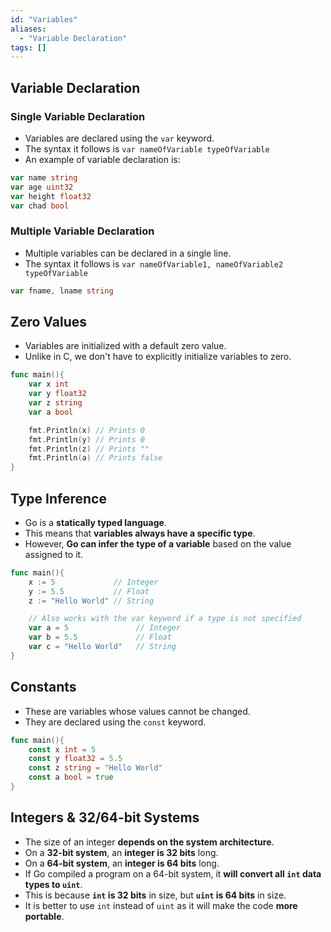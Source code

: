 ```yaml
---
id: "Variables"
aliases:
  - "Variable Declaration"
tags: []
---
```


## Variable Declaration

### Single Variable Declaration
+ Variables are declared using the `var` keyword.
+ The syntax it follows is `var nameOfVariable typeOfVariable`
+ An example of variable declaration is:
```go
var name string
var age uint32
var height float32
var chad bool
```

### Multiple Variable Declaration
+ Multiple variables can be declared in a single line.
+ The syntax it follows is `var nameOfVariable1, nameOfVariable2 typeOfVariable`
```go
var fname, lname string
```

## Zero Values
+ Variables are initialized with a default zero value.
+ Unlike in C, we don't have to explicitly initialize variables to zero.
```go
func main(){
    var x int
    var y float32
    var z string
    var a bool

    fmt.Println(x) // Prints 0
    fmt.Println(y) // Prints 0
    fmt.Println(z) // Prints ""
    fmt.Println(a) // Prints false
}
```

## Type Inference
+ Go is a **statically typed language**.
+ This means that **variables always have a specific type**.
+ However, **Go can infer the type of a variable** based on the value assigned to it.
```go
func main(){
    x := 5             // Integer
    y := 5.5           // Float
    z := "Hello World" // String

    // Also works with the var keyword if a type is not specified
    var a = 5               // Integer
    var b = 5.5             // Float
    var c = "Hello World"   // String
}
```

## Constants
+ These are variables whose values cannot be changed.
+ They are declared using the `const` keyword.
```go
func main(){
    const x int = 5
    const y float32 = 5.5
    const z string = "Hello World"
    const a bool = true
}
```

## Integers & 32/64-bit Systems
+ The size of an integer **depends on the system architecture**.
+ On a **32-bit system**, an **integer is 32 bits** long.
+ On a **64-bit system**, an **integer is 64 bits** long.
+ If Go compiled a program on a 64-bit system, it **will convert all `int` data types to `uint`**.
+ This is because **`int` is 32 bits** in size, but **`uint` is 64 bits** in size.
+ It is better to use `int` instead of `uint` as it will make the code **more portable**.
